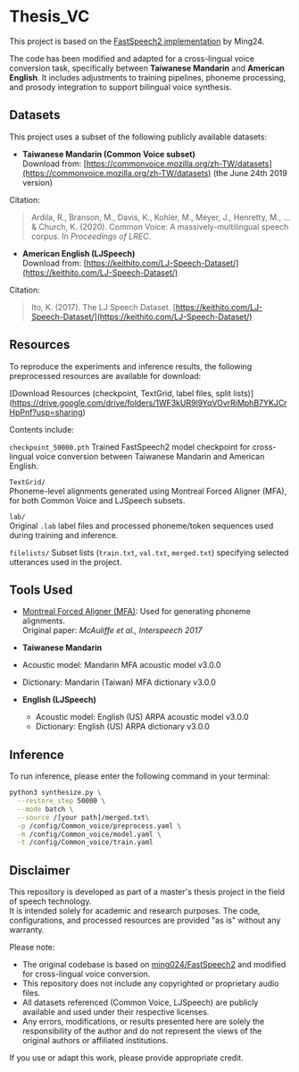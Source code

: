 # Thesis_VC
This project is based on the [FastSpeech2 implementation](https://github.com/ming024/FastSpeech2) by Ming24.

The code has been modified and adapted for a cross-lingual voice conversion task, specifically between **Taiwanese Mandarin** and **American English**. It includes adjustments to training pipelines, phoneme processing, and prosody integration to support bilingual voice synthesis.

## Datasets

This project uses a subset of the following publicly available datasets:

- **Taiwanese Mandarin (Common Voice subset)**  
  Download from: [https://commonvoice.mozilla.org/zh-TW/datasets](https://commonvoice.mozilla.org/zh-TW/datasets) (the June 24th 2019 version)
  
Citation:
  > Ardila, R., Branson, M., Davis, K., Kohler, M., Meyer, J., Henretty, M., ... & Church, K. (2020). Common Voice: A massively-multilingual speech corpus. In *Proceedings of LREC*.

- **American English (LJSpeech)**  
  Download from: [https://keithito.com/LJ-Speech-Dataset/](https://keithito.com/LJ-Speech-Dataset/)
  
Citation:
  > Ito, K. (2017). The LJ Speech Dataset. [https://keithito.com/LJ-Speech-Dataset/](https://keithito.com/LJ-Speech-Dataset/)

## Resources  
To reproduce the experiments and inference results, the following preprocessed resources are available for download:

[Download Resources (checkpoint, TextGrid, label files, split lists)] (https://drive.google.com/drive/folders/1WF3kUR9l9YqVOvrRiMphB7YKJCrHpPnf?usp=sharing)

Contents include:

 `checkpoint_50000.pth`
  Trained FastSpeech2 model checkpoint for cross-lingual voice conversion between Taiwanese Mandarin and American English.

  `TextGrid/`  
  Phoneme-level alignments generated using Montreal Forced Aligner (MFA), for both Common Voice and LJSpeech subsets.

  `lab/`  
  Original `.lab` label files and processed phoneme/token sequences used during training and inference.

 `filelists/`
  Subset lists (`train.txt`, `val.txt`, `merged.txt`) specifying selected utterances used in the project.

 ## Tools Used

- [Montreal Forced Aligner (MFA)](https://montreal-forced-aligner.readthedocs.io): Used for generating phoneme alignments.  
  Original paper: *McAuliffe et al., Interspeech 2017*
 - **Taiwanese Mandarin**
  - Acoustic model: Mandarin MFA acoustic model v3.0.0
  - Dictionary: Mandarin (Taiwan) MFA dictionary v3.0.0

- **English (LJSpeech)**
  - Acoustic model: English (US) ARPA acoustic model v3.0.0
  - Dictionary: English (US) ARPA dictionary v3.0.0

## Inference

To run inference, please enter the following command in your terminal:

```bash
python3 synthesize.py \
  --restore_step 50000 \
  --mode batch \
  --source /[your path]/merged.txt\
  -p /config/Common_voice/preprocess.yaml \
  -m /config/Common_voice/model.yaml \
  -t /config/Common_voice/train.yaml
```

## Disclaimer

This repository is developed as part of a master's thesis project in the field of speech technology.  
It is intended solely for academic and research purposes. The code, configurations, and processed resources are provided "as is" without any warranty.

Please note:
- The original codebase is based on [ming024/FastSpeech2](https://github.com/ming024/FastSpeech2) and modified for cross-lingual voice conversion.
- This repository does not include any copyrighted or proprietary audio files.
- All datasets referenced (Common Voice, LJSpeech) are publicly available and used under their respective licenses.
- Any errors, modifications, or results presented here are solely the responsibility of the author and do not represent the views of the original authors or affiliated institutions.

If you use or adapt this work, please provide appropriate credit.


